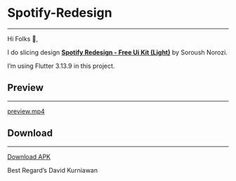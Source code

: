 # Spotify-Redesign

---

Hi Folks  🚀,

I do slicing design **[Spotify Redesign - Free Ui Kit (Light)](https://www.figma.com/community/file/1166665330965959412/spotify-redesign-free-ui-kit-light)** by Soroush Norozi.

I’m using Flutter 3.13.9 in this project.

## Preview

---

[preview.mp4](https://prod-files-secure.s3.us-west-2.amazonaws.com/d75b6452-db17-41a7-a773-66e121ac5daf/4fecb793-a52d-420a-b8cf-11e260a70bc1/preview.mp4)

## Download

---

[Download APK](https://drive.google.com/file/d/19PTAx3KFbf1Htinl8b_J82zGJhsvUiWx/view?usp=sharing)

Best Regard’s
David Kurniawan